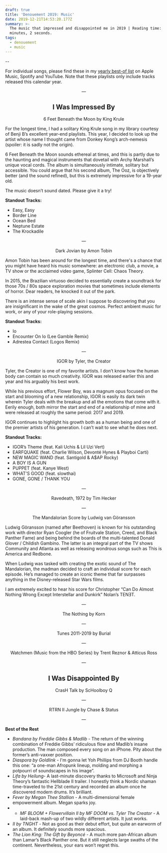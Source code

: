```yaml
---
draft: true
title: 'Denouement 2019: Music'
date: 2019-12-21T14:53:20.177Z
summary: >-
  The music that impressed and disappointed me in 2019 | Reading time: 8
  minutes, 2 seconds.
tags:
  - denouement
  - music
---
```

\--

For individual songs, please find these in my [yearly best-of list](https://blog.iamedson.com/posts/denouement-2019:-interlude/) on Apple Music, Spotify and YouTube. Note that these playlists only include tracks released this calendar year.

<p align="center"> — </p>

<h2 style="text-align: center;">I Was Impressed By</h2>

<figcaption style="text-align: center;">6 Feet Beneath the Moon by King Krule</figcaption>

For the longest time, I had a solitary King Krule song in my library courtesy of Benji B’s excellent year-end playlists. This year, I decided to look up the artist whose name I thought came from Donkey Kong’s arch-nemesis (spoiler: it is sadly not the origin). 

6 Feet Beneath the Moon sounds ethereal at times, and this is partly due to the haunting and magical instruments that dovetail with Archy Marshall’s unique vocal cords. The album is simultaneously intimate, solitary but accessible. You could argue that his second album, The Ooz, is objectively better (and the sound refined), but this is extremely impressive for a 19-year old.

The music doesn’t sound dated. Please give it a try!

**Standout Tracks:**

* Easy, Easy
* Border Line
* Ocean Bed
* Neptune Estate
* The Krockadile

<p align="center"> — </p>

<figcaption style="text-align: center;">Dark Jovian by Amon Tobin</figcaption>

Amon Tobin has been around for the longest time, and there's a chance that you might have heard his music somewhere: an electronic club, a movie, a TV show or the acclaimed video game, Splinter Cell: Chaos Theory.

In 2015, the Brazilian virtuoso decided to essentially create a soundtrack for those 70s / 80s space exploration movies that sometimes include elements of horror. Dear readers, he knocked it out of the park.

There is an intense sense of scale akin I suppose to discovering that you are insignificant in the wake of the great cosmos. Perfect ambient music for work, or any of your role-playing sessions.

**Standout Tracks:**

* Io
* Encounter On Io (Lee Gamble Remix)
* Adrestea Contact (Logos Remix)

<p align="center"> — </p>

<figcaption style="text-align: center;">IGOR by Tyler, the Creator</figcaption>

Tyler, the Creator is one of my favorite artists. I don’t know how the human body can contain so much creativity. IGOR was released earlier this and year and his arguably his best work.

While his previous effort, Flower Boy,  was a magnum opus focused on the start and blooming of a new relationship, IGOR is easily its dark twin wherein Tyler deals with the breakup and all the emotions that come with it. Eerily enough, both mirror the start and end of a relationship of mine and were released at roughly the same period: 2017 and 2019.

IGOR continues to highlight his growth both as a human being and one of the premier artists of his generation. I can’t wait to see what he does next.

**Standout Tracks:**

* IGOR’s Theme (feat. Kali Uchis & Lil Uzi Vert)
* EARFQUAKE (feat. Charlie Wilson, Devonté Hynes & Playboi Carti)
* NEW MAGIC WAND (feat. Santigold & A$AP Rocky)
* A BOY IS A GUN
* PUPPET (feat. Kanye West)
* WHAT'S GOOD (feat. slowthai)
* GONE, GONE / THANK YOU

<p align="center"> — </p>

<figcaption style="text-align: center;">Ravedeath, 1972 by Tim Hecker</figcaption>

<p align="center"> — </p>

<figcaption style="text-align: center;">The Mandalorian Score by Ludwig van Göransson</figcaption>

Ludwig Göransson (named after Beethoven) is known for his outstanding work with director Ryan Coogler (he of Fruitvale Station, Creed, and Black Panther Fame) and being behind the boards of the multi-talented Donald Glover / Childish Gambino. The latter is an integral part of the TV shows  Community and Atlanta as well as releasing wondrous songs such as This is America and Redbone.

When Ludwig was tasked with creating the exotic sound of The Mandalorian, the madman decided to craft an individual score for each episode. He’s managed to create an iconic theme that far surpasses anything in the Disney-released Star Wars films.

I am extremely excited to hear his score for Christopher “Can Do Almost Nothing Wrong Except Interstellar and Dunkirk” Nolan’s TENƎT.

<p align="center"> — </p>

<figcaption style="text-align: center;">The Nothing by Korn</figcaption>

<p align="center"> — </p>

<figcaption style="text-align: center;">Tunes 2011-2019 by Burial</figcaption>

<p align="center"> — </p>

<figcaption style="text-align: center;">Watchmen (Music from the HBO Series) by Trent Reznor & Atticus Ross</figcaption>

<p align="center"> — </p>

<h2 style="text-align: center;">I Was Disappointed By</h2>

<figcaption style="text-align: center;">CrasH Talk by ScHoolboy Q</figcaption>

<p align="center"> — </p>

<figcaption style="text-align: center;">RTRN II Jungle by Chase & Status</figcaption>

<p align="center"> — </p>

**Best of the Rest**

* *Bandana by Freddie Gibbs & Madlib* - The return of the winning combination of Freddie Gibbs’ ridiculous flow and Madlib’s insane production. The man composed every song on an iPhone. Pity about the former’s anti-vaxxer position.
* *Diaspora by Goldlink* - I'm gonna let Yoh Phillips from DJ Booth handle this one: “a one-man Afropunk lineup, molding and morphing a potpourri of soundscapes in his image”.
* *Lifa by Heilung*- A last-minute discovery thanks to Microsoft and Ninja Theory’s fantastic Hellblade II trailer. I honestly think a Nordic shaman time-traveled to the 21st century and recorded an album once he discovered modern drums. It’s brilliant.
* *Fever by Megan Thee Stallion* - A multi-dimensional female empowerment album. Megan sparks joy.
* * *MF BLOOM + Flowervillain II by MF DOOM vs. Tyler The Creator* - A laid-back mash-up of two wildly different artists. It just works.
* *II by TNGHT* - Not as good as their debut effort, but quite an earworm of an album. It definitely sounds more spacious.
* *The Lion King: The Gift by Beyoncé* - A much more pan-African album than Lamar’s Black Panther one. But it still neglects large swaths of the continent. Nevertheless, your ears won’t regret this.

